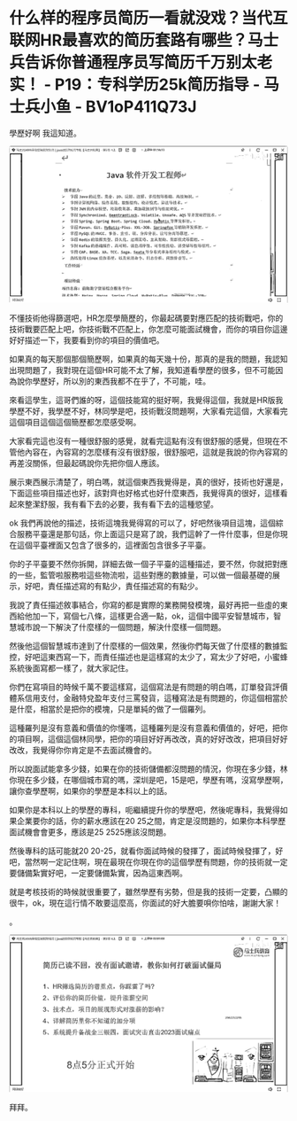 # 什么样的程序员简历一看就没戏？当代互联网HR最喜欢的简历套路有哪些？马士兵告诉你普通程序员写简历千万别太老实！ - P19：专科学历25k简历指导 - 马士兵小鱼 - BV1oP411Q73J

學歷好啊 我這知道。

![](img/1a8a6ce8d90641324792e2640b7c281d_1.png)

不懂技術他得篩選吧，HR怎麼學簡歷的，你最起碼要對應匹配的技術戰吧，你的技術戰要匹配上吧，你技術戰不匹配上，你怎麼可能面試機會，而你的項目你這邊好好描述一下，我要看到你的項目的價值吧。

如果真的每天那個那個簡歷啊，如果真的每天幾十份，那真的是我的問題，我認知出現問題了，我對現在這個HR可能不太了解，我知道看學歷的很多，但不可能因為說你學歷好，所以別的東西我都不在乎了，不可能，哇。

來看這學生，這哥們誰的呀，這個技能寫的挺好啊，我覺得這個，我就是HR版我學歷不好，我學歷不好，林同學是吧，技術戰沒問題啊，大家看完這個，大家看完這個項目這個這個簡歷都怎麼感受啊。

大家看完這也沒有一種很舒服的感覺，就看完這點有沒有很舒服的感覺，但現在不管他內容在，內容寫的怎麼樣有沒有很舒服，很舒服吧，這就是我說的你內容寫的再差沒關係，但最起碼說你先把你個人應該。

展示東西展示清楚了，明白嗎，就這個東西我覺得是，真的很好，技術也好還是，下面這些項目描述也好，該對齊也好格式也好什麼東西，我覺得真的很好，這樣看起來整潔舒服，我有看下去的必要，我有看下去的這種慾望。

ok 我們再說他的描述，技術這塊我覺得寫的可以了，好吧然後項目這塊，這個綜合服務平臺還是那句話，你上面這只是寫了說，我們這幹了一件什麼事，但是你現在這個平臺裡面又包含了很多的，這裡面包含很多子平臺。

你的子平臺要不然你拆開，詳細去做一個子平臺的這種描述，要不然，你就把對應的一些，監管啦服務啦這些物流啦，這些對應的數據量，可以做一個最基礎的展示，好吧，責任描述寫的有點少，責任描述寫的有點少。

我說了責任描述敘事結合，你寫的都是實際的業務開發模塊，最好再把一些虛的東西給他加一下，寫個七八條，這樣更合適一點，ok，這個中國平安智慧城市，智慧城市說一下解決了什麼樣的一個問題，解決什麼樣一個問題。

然後他這個智慧城市達到了什麼樣的一個效果，然後你們每天做了什麼樣的數據監控，好吧這東西寫一下，而責任描述也是這樣寫的太少了，寫太少了好吧，小蜜蜂系統後面寫都一樣了，就大家記住。

你們在寫項目的時候千萬不要這樣寫，這個寫法是有問題的明白嗎，訂單發貨評價體系信用支付，金融特兌盈年支付三罵發貨，這種寫法是有問題的，你這個相當於是什麼，相當於是把你的模塊，只是單純的做了一個羅列。

這種羅列是沒有意義和價值的你懂嗎，這種羅列是沒有意義和價值的，好吧，把你的項目啊，這個這個林同學，把你的項目好好再改改，真的好好改改，把項目好好改改，我覺得你你肯定是不去面試機會的。

所以說面試能拿多少錢，如果在你的技術儲備都沒問題的情況，你現在多少錢，林你現在多少錢，在哪個城市寫的嗎，深圳是吧，15是吧，學歷有嗎，沒寫學歷啊，讓你查學歷啊，如果你的學歷是本科以上的話。

如果你是本科以上的學歷的專科，呃繼續提升你的學歷吧，然後呢專科，我覺得如果企業要你的話，你的薪水應該在20 25之間，肯定是沒問題的，如果你本科學歷面試機會會更多，應該是25 2525應該沒問題。

然後專科的話可能就20 20-25，就看你面試時候的發揮了，面試時候發揮了，好吧，當然啊一定記住啊，現在最現在你現在你的這個學歷有問題，你的技術就一定要儲備紮實好吧，一定要儲備紮實，因為這東西啊。

就是考核技術的時候就很重要了，雖然學歷有劣勢，但是我的技術一定要，凸顯的很牛，ok，現在這行情不敢要這麼高，你面試的好大膽要唄你怕啥，謝謝大家！

。

![](img/1a8a6ce8d90641324792e2640b7c281d_3.png)

拜拜。